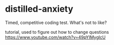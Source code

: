 # distilled-anxiety
Timed, competitive coding test. What's not to like?






tutorial, used to figure out how to change questions https://www.youtube.com/watch?v=49pYIMygIcU